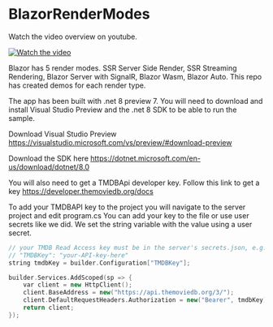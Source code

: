 # BlazorRenderModes

Watch the video overview on youtube.

[![Watch the video](https://img.youtube.com/vi/u4azTLLGt8U/hqdefault.jpg)](https://youtu.be/u4azTLLGt8U)

Blazor has 5 render modes. SSR Server Side Render, SSR Streaming Rendering, Blazor Server with SignalR, Blazor Wasm, Blazor Auto.
This repo has created demos for each render type.

The app has been built with .net 8 preview 7. You will need to download and install Visual Studio Preview and the .net 8 SDK to be able to run the sample.

Download Visual Studio Preview
https://visualstudio.microsoft.com/vs/preview/#download-preview

Download the SDK here
https://dotnet.microsoft.com/en-us/download/dotnet/8.0

You will also need to get a TMDBApi developer key. Follow this link to get a key
https://developer.themoviedb.org/docs

To add your TMDBAPI key to the project you will navigate to the server project and edit program.cs 
You can add your key to the file or use user secrets like we did. We set the string variable with the value using a user secret. 

``` cpp
// your TMDB Read Access key must be in the server's secrets.json, e.g.:
// "TMDBKey": "your-API-key-here"
string tmdbKey = builder.Configuration["TMDBKey"];

builder.Services.AddScoped(sp => {
    var client = new HttpClient();
    client.BaseAddress = new("https://api.themoviedb.org/3/");
    client.DefaultRequestHeaders.Authorization = new("Bearer", tmdbKey);
    return client;
});
```


